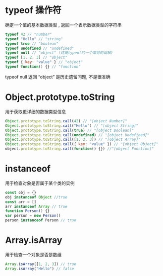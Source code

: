 # typeof 操作符

确定一个值的基本数据类型 , 返回一个表示数据类型的字符串

```js
typeof 42 // "number"
typeof "Hello" // "string"
typeof true // "boolean"
typeof undefined // "undefined"
typeof null // "object" (这是typeof的一个常见的误解)
typeof [1, 2, 3] // "object"
typeof { key: "value" } // "object"
typeof function() {} // "function"
```

typeof null 返回 “object” 是历史遗留问题, 不是很准确



# Object.prototype.toString

用于获取更详细的数据类型信息

```js
Object.prototype.toString.call(42) // "[object Number]"
Object.prototype.toString.call("Hello") // "[object String]"
Object.prototype.toString.call(true) // "[object Boolean]"
Object.prototype.toString.call(undefined) // "[object Undefined]"
Object.prototype.toString.call([1, 2, 3]) // "[object Array]"
Object.prototype.toString.call({ key: "value" }) // "[object Object]"
object.prototype.toString.call(function() {}) //"[object Function]"
```



# instanceof

用于检查对象是否属于某个类的实例

```js
const obj = {}
obj instanceof Object //true
const arr = []
arr instanceof Array // true
function Person() {}
var person = new Person()
person instanceof Person // true
```



# Array.isArray

用于检查一个对象是否是数组

```js
Array.isArray([1, 2, 3]) // true
Array.isArray("Hello") // false
```

